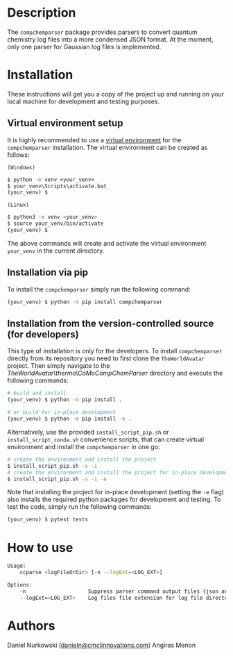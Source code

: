 # Description

The `compchemparser` package provides parsers to convert quantum chemistry log files into a more condensed JSON format. At the moment, only one parser for Gaussian log files is implemented.

# Installation
These instructions will get you a copy of the project up and running on your local machine for development and testing purposes.

## Virtual environment setup

It is highly recommended to use a [virtual environment](https://docs.python.org/3/tutorial/venv.html) for the `compchemparser` installation. The virtual environment can be created as follows:

`(Windows)`

```cmd
$ python -m venv <your_venv>
$ your_venv\Scripts\activate.bat
(your_venv) $
```

`(Linux)`
```sh
$ python3 -m venv <your_venv>
$ source your_venv/bin/activate
(your_venv) $
```

The above commands will create and activate the virtual environment `your_venv` in the current directory.

## Installation via pip

To install the `compchemparser` simply run the following command:

```sh
(your_venv) $ python -m pip install compchemparser
```

## Installation from the version-controlled source (for developers)

This type of installation is only for the developers. To install `compchemparser` directly from its repository you need to first clone the `TheWorldAvatar` project. Then simply navigate to the *TheWorldAvatar\thermo\CoMoCompChemParser* directory and execute the following commands:

```bash
# build and install
(your_venv) $ python -m pip install .

# or build for in-place development
(your_venv) $ python -m pip install -e .
```

Alternatively, use the provided `install_script_pip.sh` or `install_script_conda.sh` convenience scripts, that can create virtual environment and install the `compchemparser` in one go:

```bash
# create the environment and install the project
$ install_script_pip.sh -v -i
# create the environment and install the project for in-place development
$ install_script_pip.sh -v -i -e
```

Note that installing the project for in-place development (setting the `-e` flag) also installs the required python packages for development and testing. To test the code, simply run the following commands:

```bash
(your_venv) $ pytest tests
```

# How to use

```bash
Usage:
    ccparse <logFileOrDir> [-n --logExt=<LOG_EXT>]

Options:
    -n                    Suppress parser command output files (json and csv)
    --logExt=<LOG_EXT>    Log files file extension for log file directory input [default: .log]
```

# Authors
Daniel Nurkowski (danieln@cmclinnovations.com)
Angiras Menon